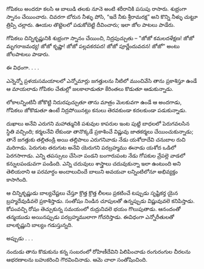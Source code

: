 ﻿గోపికలు అందరూ కలసి ఆ బాలుడి తలకు నూనె అంటి శరీరానికి పసుపు రాసారు. శుభ్రంగా స్నానం చేయించారు. చివరగా బోరున నీళ్ళు పోసి, “ఇదే నీకు శ్రీరామరక్ష” అని కొన్ని నీళ్ళు చుట్టూ త్రిప్పి చల్లారు. ఊయల తొట్టెలలో పడుకోబెట్టి దీవించారు; ఇలా జోల పాటలు పాడేరు. 

గోపికలు చిన్నికృష్ణునికి శుభ్రంగా స్నానం చేయించి, నిద్రపుచ్చుతు – "జోజో కమలదళేక్షణ! జోజో మృగరాజమధ్య! జోజో కృష్ణా! జోజో పల్లవకరపద! జోజో పూర్ణేందువదన! జోజో" అంటు జోలపాటలు పాడారు. 

ఈ విధంగా. . . . 

ఎన్నెన్నో ప్రళయసమయాలలో ఎన్నోమార్లు జగత్తులను నీటిలో ముంచివేసి తాను ప్రకాశిస్తూ ఉండే ఆ మాయలాడు గోపికల చేతుల్లో జలకాలాడుతూ కేరింతలు కొడుతూ ఆడుకున్నాడు. 

లోకాలన్నింటినీ జోకొట్టి నిదురపుచ్చుతూ తాను మాత్రం మెలకువగా ఉండే ఆ అందగాడు, గోపికలు జోకొడుతూ ఉంటే నిద్రపోయినట్లు కనులు తెరవకుండా కదలకుండా పడుకున్నాడు. 

దుఖాలు అనేవి ఎరుగని మహాత్మునికి పశువుల కాపరుల ఇంట పుట్టి బాధలలో పెరుగవలసిన స్థితి వచ్చింది; కర్మలనేవి లేకుండా తానొక్కడే ప్రకాశించే విష్ణువు జాతకర్మలు చేయించుకున్నాడు; తానే జగత్తుకు తల్లితండ్రి అయి తల్లిపాలు ఎరుగనివాడు నేడు యశోదాదేవి చనుబాల రుచి మరిగాడు. పెరుగుట తరుగుట అనేవి యెరుగని పరబ్రహ్మము ఈనాడు యశోద ఒడిలో పెరగసాగాడు. ఎన్ని తపస్సులు చేసినా పండని బంగారుపంట నేడు గోపకుల వ్రేపల్లె వాడలో కన్నులపండువగా పండింది. ఎన్ని చదువులు శాస్త్రాలు చదువుకున్నా ఇలా ఉంటుంది అని తెలియరాని ఆ పరమార్ధం అందాలుచిందే బాలుని అవయవా లన్నింటిలోనూ అభివ్యక్తం కాసాగింది. 

ఆ చిన్నికృష్ణుడు బాల్యచేష్టలు చేస్తూ క్రొత్త క్రొత్త లీలలు ప్రకటించే టప్పుడు సృష్టికర్త యైన బ్రహ్మదేవుడివలె ప్రకాశిస్తాడు. సంతోషం నిండిన చూపులతో ఉన్నప్పుడు విష్ణువువలె కనిపిస్తాడు. కోపంవచ్చి రోషం తెచ్చుకున్న సమయంలో రుద్రునివలె భయం గొలుపుతాడు. ఆనందంతో తన్మయుడు అయినప్పుడు పరబ్రహ్మములాగా గోచరిస్తాడు. ఈవిధంగా ఎన్నోరీతులతో బాలకృష్ణుని బాల్యం గడుస్తున్నది. 

అప్పుడు . . . 

నందుడు తాను కొడుకును కన్న సంబరంలో రోహిణీదేవిని పిలిపించాడు రంగురంగుల చీరలను ఆభరణాలను బహుకరించి గౌరవించినాడు. ఆమె చాలా సంతోషించింది. 

